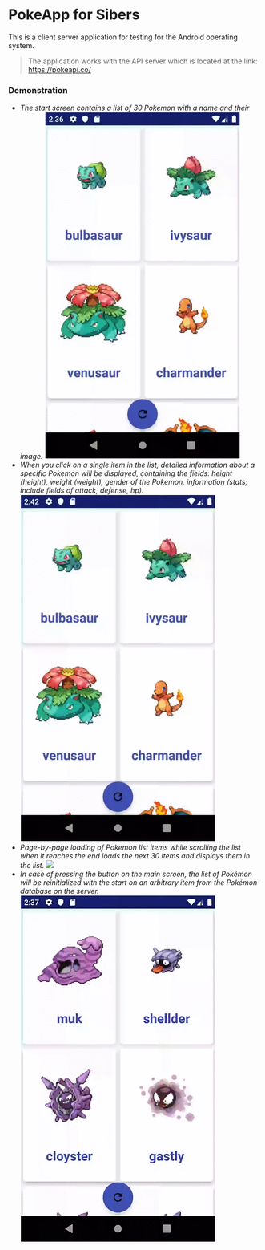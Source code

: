 # PokeApp for Sibers

This is a client server application for testing for the Android operating system.

  
> The application works 
> with the API server
>  which is located at the link:
> https://pokeapi.co/ 

### Demonstration
- *The start screen contains a list of 30 Pokemon with a name and their image.*
  ![](gif/30poke.gif)
- *When you click on a single item in the list, detailed information about a specific Pokemon will be displayed, containing the fields: height (height), weight (weight), gender of the Pokemon, information (stats; include fields of attack, defense, hp).*
 ![](gif/detail_poke.gif)
- *Page-by-page loading of Pokemon list items while scrolling the list when it reaches the end loads the next 30 items and displays them in the list.*
![](gif/load_more.gif)
- *In case of pressing the button on the main screen, the list of Pokémon will be reinitialized with the start on an arbitrary item from the Pokémon database on the server.*
![](gif/random.gif)
